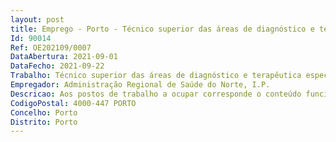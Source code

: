 ```yaml
--- 
layout: post
title: Emprego - Porto - Técnico superior das áreas de diagnóstico e terapêutica especialista
Id: 90014
Ref: OE202109/0007
DataAbertura: 2021-09-01
DataFecho: 2021-09-22
Trabalho: Técnico superior das áreas de diagnóstico e terapêutica especialista
Empregador: Administração Regional de Saúde do Norte, I.P.
Descricao: Aos postos de trabalho a ocupar corresponde o conteúdo funcional estabelecido no artigo 10.º do Decreto Lei n.º 111 2017, de 31 de agosto.
CodigoPostal: 4000-447 PORTO
Concelho: Porto
Distrito: Porto
--- 
```

